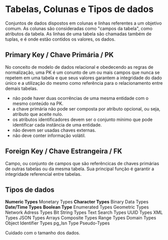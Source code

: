 # Tabelas, Colunas e Tipos de dados

Conjuntos de dados dispostos em colunas e linhas referentes a um objetivo comum.
As colunas são consideradas como "campos da tabela", como atributos da tabela.
As linhas de uma tabela são chamadas também de tuplas, e é onde estão contidos os valores, os dados.

## Primary Key / Chave Primária / PK

No conceito de modelo de dados relacional e obedecendo as regras de normalização, uma PK é um conunto de um ou mais campos que nunca se repetem em uma tabela e que seus valores garantem a integridade do dado único e a utilização do mesmo como referência para o relacionamento entre demais tabelas.

- não pode haver duas ocorrências de uma mesma entidade com o mesmo conteúdo na PK.
- a chave primária não pode ser composta por atributo opcional, ou seja, atributo que aceite nulo.
- os atributos identificadores devem ser o conjunto mínimo que pode identificar cada instância de uma entidade.
- não devem ser usadas chaves externas.
- não deve conter informação volátil.

## Foreign Key / Chave Estrangeira / FK

Campo, ou conjunto de campos que são referêncicas de chaves primárias de outras tabelas ou da mesma tabela.
Sua principal função é garantir a integridade referencial entre tabelas.

## Tipos de dados

**Numeric Types**
Monetary Types
**Character Types**
Binary Data Types
**Date/Time Types**
**Boolean Type**
Enumerated Types
Geometric Types
Network Adress Types
Bit String Types
Text Search Types
UUID Types
XML Types
JSON Types
Arrays
Composite Types
Range Types
Domain Types
Object Identifier Types
pg_lsn Type
Pseudo-Types

Cuidado com o tamanho dos dados.